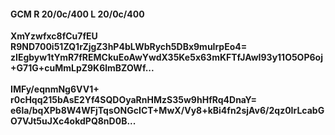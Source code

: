 #### GCM R 20/0c/400 L 20/0c/400
**XmYzwfxc8fCu7fEU**<br/>**R9ND700i51ZQ1rZjgZ3hP4bLWbRych5DBx9muIrpEo4=**<br/>**zIEgbyw1tYmR7fREMCkuEoAwYwdX35Ke5x63mKFTfJAwI93y11O5OP6oj+G71G+cuMmLpZ9K6lmBZOWf...**<br/><br/>
**IMFy/eqnmNg6VV1+**<br/>**r0cHqq215bAsE2Yf4SQDOyaRnHMzS35w9hHfRq4DnaY=**<br/>**e6la/bqXPb8W4WFjTqsONGcICT+MwX/Vy8+kBi4fn2sjAv6/2qz0IrLcabGO7VJt5uJXc4okdPQ8nD0B...**
